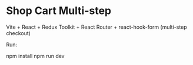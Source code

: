 # Shop Cart Multi-step

Vite + React + Redux Toolkit + React Router + react-hook-form (multi-step checkout)

Run:

npm install
npm run dev
